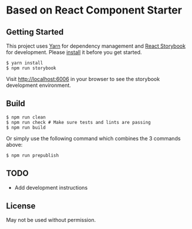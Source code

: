 # Based on React Component Starter


## Getting Started

This project uses [Yarn](https://yarnpkg.com/) for dependency management and [React Storybook](https://getstorybook.io/) for development.
Please [install](https://yarnpkg.com/docs/install) it before you get started.

```
$ yarn install
$ npm run storybook
```

Visit <http://localhost:6006> in your browser to see the storybook development environment.

## Build

```
$ npm run clean
$ npm run check # Make sure tests and lints are passing
$ npm run build
```

Or simply use the following command which combines the 3 commands above:

```
$ npm run prepublish
```

## TODO

- Add development instructions

## License

May not be used without permission.

